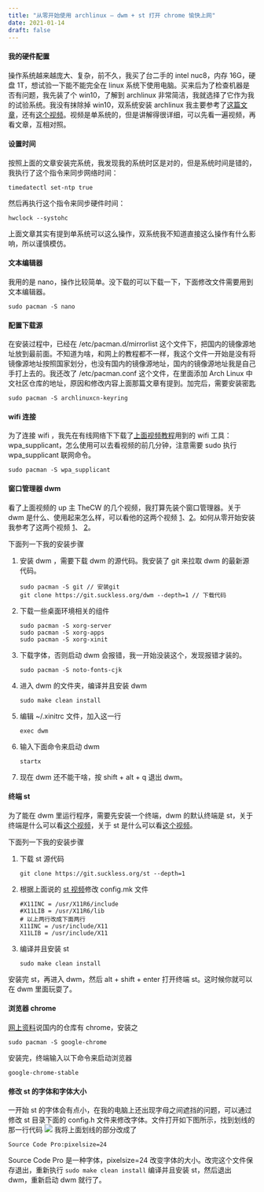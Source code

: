 ```yaml
---
title: "从零开始使用 archlinux — dwm + st 打开 chrome 愉快上网"
date: 2021-01-14
draft: false
---
```

#### 我的硬件配置
操作系统越来越庞大、复杂，前不久，我买了台二手的 intel nuc8，内存 16G，硬盘 1T，想试验一下能不能完全在 linux 系统下使用电脑。买来后为了检查机器是否有问题，我先装了个 win10，了解到 archlinux 非常简洁，我就选择了它作为我的试验系统。我没有抹除掉 win10，双系统安装 archlinux 我主要参考了[这篇文章](https://blog.qingxu.live/posts/18/)，还有[这个视频](https://www.bilibili.com/video/BV11J411a7Tp/?spm_id_from=333.788.videocard.0)。视频是单系统的，但是讲解得很详细，可以先看一遍视频，再看文章，互相对照。
#### 设置时间
按照上面的文章安装完系统，我发现我的系统时区是对的，但是系统时间是错的，我执行了这个指令来同步网络时间：
```
timedatectl set-ntp true
```
然后再执行这个指令来同步硬件时间：
```
hwclock --systohc 
```
上面文章其实有提到单系统可以这么操作，双系统我不知道直接这么操作有什么影响，所以谨慎模仿。
#### 文本编辑器
我用的是 nano，操作比较简单。没下载的可以下载一下，下面修改文件需要用到文本编辑器。
```
sudo pacman -S nano
```
#### 配置下载源
在安装过程中，已经在 /etc/pacman.d/mirrorlist 这个文件下，把国内的镜像源地址放到最前面。不知道为啥，和网上的教程都不一样，我这个文件一开始是没有将镜像源地址按照国家划分，也没有国内的镜像源地址，国内的镜像源地址我是自己手打上去的。我还改了 /etc/pacman.conf 这个文件，在里面添加 Arch Linux 中文社区仓库的地址，原因和修改内容上面那篇文章有提到。加完后，需要安装密匙
```
sudo pacman -S archlinuxcn-keyring
```
#### wifi 连接
为了连接 wifi ，我先在有线网络下下载了[上面视频教程](https://www.bilibili.com/video/BV11J411a7Tp/?spm_id_from=333.788.videocard.0)用到的 wifi 工具：wpa_supplicant，怎么使用可以去看视频的前几分钟，注意需要 sudo 执行wpa_supplicant 联网命令。
```
sudo pacman -S wpa_supplicant
```
#### 窗口管理器 dwm
看了上面视频的 up 主 TheCW 的几个视频，我打算先装个窗口管理器。关于 dwm 是什么、使用起来怎么样，可以看他的这两个视频 [1](https://www.bilibili.com/video/BV11J411t7RY?t=696)、[2](https://www.bilibili.com/video/BV1dJ411t7Hn)。如何从零开始安装我参考了这两个视频 [1](https://www.bilibili.com/video/BV1zz411z7jn?t=418)、 [2](https://www.bilibili.com/video/BV1aE411g7Fy?t=2505)。

下面列一下我的安装步骤

1. 安装 dwm ，需要下载 dwm 的源代码。我安装了 git 来拉取 dwm 的最新源代码。
   ```
   sudo pacman -S git // 安装git
   git clone https://git.suckless.org/dwm --depth=1 // 下载代码
   ```
2. 下载一些桌面环境相关的组件
   ```
   sudo pacman -S xorg-server
   sudo pacman -S xorg-apps
   sudo pacman -S xorg-xinit
   ```
3. 下载字体，否则启动 dwm 会报错，我一开始没装这个，发现报错才装的。
   ```
   sudo pacman -S noto-fonts-cjk
   ```
4. 进入 dwm 的文件夹，编译并且安装 dwm
   ```
   sudo make clean install
   ```
5. 编辑 ~/.xinitrc 文件，加入这一行
   ```
   exec dwm
   ```
6. 输入下面命令来启动 dwm
   ```
   startx
   ```
7. 现在 dwm 还不能干啥，按 shift + alt + q 退出 dwm。
#### 终端 st
为了能在 dwm 里运行程序，需要先安装一个终端，dwm 的默认终端是 st，关于终端是什么可以看[这个视频](https://www.bilibili.com/video/BV1t4411K74H?t=343)，关于 st 是什么可以看[这个视频](https://www.bilibili.com/video/BV1t4411K74H?t=343)。

下面列一下我的安装步骤
1. 下载 st 源代码
   ```
   git clone https://git.suckless.org/st --depth=1
   ```
2. 根据上面说的 [st 视频](https://www.bilibili.com/video/BV1t4411K74H?t=343)修改 config.mk 文件
   ```
   #X11INC = /usr/X11R6/include
   #X11LIB = /usr/X11R6/lib
   # 以上两行改成下面两行
   X11INC = /usr/include/X11
   X11LIB = /usr/include/X11
   ```
3. 编译并且安装 st
   ```
   sudo make clean install
   ```
安装完 st，再进入 dwm，然后 alt + shift + enter 打开终端 st。这时候你就可以在 dwm 里面玩耍了。
#### 浏览器 chrome
[网上资料](https://zhuanlan.zhihu.com/p/107166211)说国内的仓库有 chrome，安装之
```
sudo pacman -S google-chrome
```
安装完，终端输入以下命令来启动浏览器
```
google-chrome-stable
```

#### 修改 st 的字体和字体大小
一开始 st 的字体会有点小，在我的电脑上还出现字母之间遮挡的问题，可以通过修改 st 目录下面的 config.h 文件来修改字体。文件打开如下图所示，找到划线的那一行代码
![](https://p6-juejin.byteimg.com/tos-cn-i-k3u1fbpfcp/434d75a05387478f8be386733cfabeee~tplv-k3u1fbpfcp-watermark.image)
我将上面划线的部分改成了
```
Source Code Pro:pixelsize=24
```
Source Code Pro 是一种字体，pixelsize=24 改变字体的大小。改完这个文件保存退出，重新执行 `sudo make clean install` 编译并且安装 st，然后退出 dwm，重新启动 dwm 就行了。